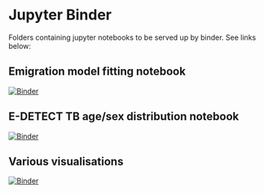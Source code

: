 # Jupyter Binder
Folders containing jupyter notebooks to be served up by binder. See links below: 
## Emigration model fitting notebook
[![Binder](https://mybinder.org/badge_logo.svg)](https://mybinder.org/v2/gh/JamesTruscott/JupyterBinder/main?labpath=EmigrationModel%2FEmigFitting.ipynb)
## E-DETECT TB age/sex distribution notebook
[![Binder](https://mybinder.org/badge_logo.svg)](https://mybinder.org/v2/gh/JamesTruscott/JupyterBinder/main?labpath=E-DETECT-TB%2FE_Detect_TB_Notes2.ipynb)
## Various visualisations
[![Binder](https://mybinder.org/badge_logo.svg)](https://mybinder.org/v2/gh/JamesTruscott/JupyterBinder.git/main?labpath=Visualisation%2FVisualisation.ipynb)
